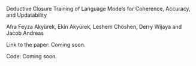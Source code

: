 Deductive Closure Training of Language Models for Coherence, Accuracy, and Updatability

Afra Feyza Akyürek, Ekin Akyürek, Leshem Choshen, Derry Wijaya and Jacob Andreas

Link to the paper: Coming soon.

Code: Coming soon.
